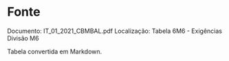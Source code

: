 # Fonte
Documento: IT_01_2021_CBMBAL.pdf
Localização: Tabela 6M6 - Exigências Divisão M6

Tabela convertida em Markdown.
